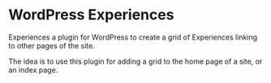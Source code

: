 # WordPress Experiences

Experiences a plugin for WordPress to create a grid of Experiences linking to other pages of the site.

The idea is to use this plugin for adding a grid to the home page of a site, or an index page.
